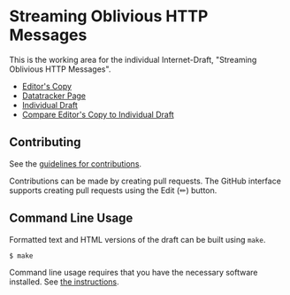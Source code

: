 # Streaming Oblivious HTTP Messages

This is the working area for the individual Internet-Draft, "Streaming Oblivious HTTP Messages".

* [Editor's Copy](https://tfpauly.github.io/draft-ohai-streamed-ohttp/#go.draft-ohai-streamed-ohttp.html)
* [Datatracker Page](https://datatracker.ietf.org/doc/draft-ohai-streamed-ohttp)
* [Individual Draft](https://datatracker.ietf.org/doc/html/draft-ohai-streamed-ohttp)
* [Compare Editor's Copy to Individual Draft](https://tfpauly.github.io/draft-ohai-streamed-ohttp/#go.draft-ohai-streamed-ohttp.diff)


## Contributing

See the
[guidelines for contributions](https://github.com/tfpauly/draft-ohai-streamed-ohttp/blob/main/CONTRIBUTING.md).

Contributions can be made by creating pull requests.
The GitHub interface supports creating pull requests using the Edit (✏) button.


## Command Line Usage

Formatted text and HTML versions of the draft can be built using `make`.

```sh
$ make
```

Command line usage requires that you have the necessary software installed.  See
[the instructions](https://github.com/martinthomson/i-d-template/blob/main/doc/SETUP.md).

